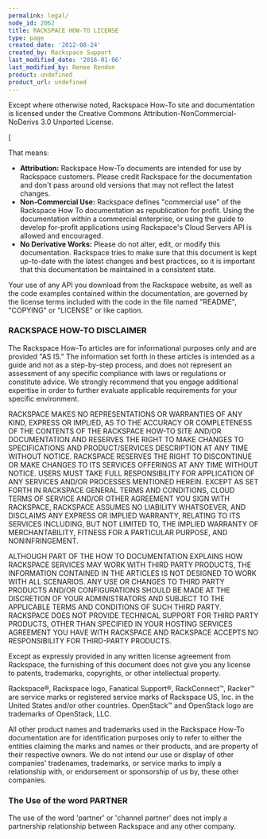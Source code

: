 ```yaml
---
permalink: legal/
node_id: 2062
title: RACKSPACE HOW-TO LICENSE
type: page
created_date: '2012-08-24'
created_by: Rackspace Support
last_modified_date: '2016-01-06'
last_modified_by: Renee Rendon
product: undefined
product_url: undefined
---
```


Except where otherwise noted, Rackspace How-To site and
documentation is licensed under the Creative Commons
Attribution-NonCommercial-NoDerivs 3.0 Unported License.

[<img src="http://i.creativecommons.org/l/by-nc-nd/3.0/88x31.png)](http://creativecommons.org/licenses/by-nc-nd/3.0/" alt="" />

That means:

-   **Attribution:**  Rackspace How-To documents are intended
    for use by Rackspace customers. Please credit Rackspace for the
    documentation and don't pass around old versions that may not
    reflect the latest changes.
-   **Non-Commercial Use:** Rackspace defines "commercial use" of the
    Rackspace How To documentation as republication
    for profit. Using the documentation within a commercial enterprise,
    or using the guide to develop for-profit applications using
    Rackspace's Cloud Servers API is allowed and encouraged.
-   **No Derivative Works:** Please do not alter, edit, or modify
    this documentation. Rackspace tries to make sure that this document
    is kept up-to-date with the latest changes and best practices, so it
    is important that this documentation be maintained in a consistent
    state.

Your use of any API you download from the Rackspace website, as well as
the code examples contained within the documentation, are governed by
the license terms included with the code in the file named "README",
"COPYING" or "LICENSE" or like caption.



### RACKSPACE HOW-TO DISCLAIMER

The Rackspace How-To articles are for informational purposes
only and are provided "AS IS."  The information set forth in these
articles is intended as a guide and not as a step-by-step process, and
does not represent an assessment of any specific compliance with laws or
regulations or constitute advice. We strongly recommend that you engage
additional expertise in order to further evaluate applicable
requirements for your specific environment.

RACKSPACE MAKES NO REPRESENTATIONS OR WARRANTIES OF ANY KIND, EXPRESS OR
IMPLIED, AS TO THE ACCURACY OR COMPLETENESS OF THE CONTENTS OF THE
RACKSPACE HOW-TO SITE AND/OR DOCUMENTATION AND RESERVES THE
RIGHT TO MAKE CHANGES TO SPECIFICATIONS AND PRODUCT/SERVICES DESCRIPTION
AT ANY TIME WITHOUT NOTICE.  RACKSPACE RESERVES THE RIGHT TO DISCONTINUE
OR MAKE CHANGES TO ITS SERVICES OFFERINGS AT ANY TIME WITHOUT NOTICE.
 USERS MUST TAKE FULL RESPONSIBILITY FOR APPLICATION OF ANY SERVICES
AND/OR PROCESSES MENTIONED HEREIN.  EXCEPT AS SET FORTH IN RACKSPACE
GENERAL TERMS AND CONDITIONS, CLOUD TERMS OF SERVICE AND/OR OTHER
AGREEMENT YOU SIGN WITH RACKSPACE, RACKSPACE ASSUMES NO LIABILITY
WHATSOEVER, AND DISCLAIMS ANY EXPRESS OR IMPLIED WARRANTY, RELATING TO
ITS SERVICES INCLUDING, BUT NOT LIMITED TO, THE IMPLIED WARRANTY OF
MERCHANTABILITY, FITNESS FOR A PARTICULAR PURPOSE, AND NONINFRINGEMENT.

ALTHOUGH PART OF THE HOW TO DOCUMENTATION EXPLAINS HOW
RACKSPACE SERVICES MAY WORK WITH THIRD PARTY PRODUCTS, THE INFORMATION
CONTAINED IN THE ARTICLES IS NOT DESIGNED TO WORK WITH
ALL SCENARIOS. ANY USE OR CHANGES TO THIRD PARTY PRODUCTS AND/OR
CONFIGURATIONS SHOULD BE MADE AT THE DISCRETION OF YOUR ADMINISTRATORS
AND SUBJECT TO THE APPLICABLE TERMS AND CONDITIONS OF SUCH THIRD PARTY.
RACKSPACE DOES NOT PROVIDE TECHNICAL SUPPORT FOR THIRD PARTY PRODUCTS,
OTHER THAN SPECIFIED IN YOUR HOSTING SERVICES AGREEMENT YOU HAVE WITH
RACKSPACE AND RACKSPACE ACCEPTS NO RESPONSIBILITY FOR THIRD-PARTY
PRODUCTS.

Except as expressly provided in any written license agreement from
Rackspace, the furnishing of this document does not give you any license
to patents, trademarks, copyrights, or other intellectual property.

Rackspace&reg;, Rackspace logo, Fanatical Support&reg;, RackConnect&trade;, Racker&trade;
are service marks or registered service marks of Rackspace US, Inc. in
the United States and/or other countries. OpenStack&trade; and OpenStack logo
are trademarks of OpenStack, LLC.

All other product names and trademarks used in the Rackspace How-To 
documentation are for identification purposes only to refer to
either the entities claiming the marks and names or their products, and
are property of their respective owners.  We do not intend our use or
display of other companies' tradenames, trademarks, or service marks to
imply a relationship with, or endorsement or sponsorship of us by, these
other companies.





### The Use of the word PARTNER

The use of the word 'partner' or 'channel partner' does not imply a
partnership relationship between Rackspace and any other company.



